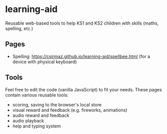# learning-aid

Reusable web-based tools to help KS1 and KS2 children with skills (maths, spelling, etc.)

## Pages

- Spelling: https://csirmaz.github.io/learning-aid/spellbee.html (for a device with physical keyboard)

## Tools

Feel free to edit the code (vanilla JavaScript) to fit your needs.
These pages contain various reusable tools:

- scoring, saving to the browser's local store
- visual reward and feedback (e.g. fireworks, animations)
- audio reward and feedback
- audio playback
- help and typing system

